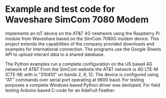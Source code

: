 # Example and test code for Waveshare SimCom 7080 Modem

Implements an IoT device on the AT&T 4G newtwork using the Raspberry Pi module from Waveshare based on the SimCom 7080G modem device.
This project extends the capabilities of the company provided downloads and examples for international connection.
The programs use the Google Sheets API to upload interanl data to a shared database.

The Python examples run a complete configuration on the US based 4G network of AT&T
From the SimCom webstie the AT&T network is 4G LTE-M (CTE-M) with is "310410" on bands 2, 8, 12.
The device is configured using "AT" commands over serial port operating at 9600 baud.
For testing purposes a complete Windows based Python driver was devloped.
For field testing Arduino based C-code for an Adafruit Feather.
